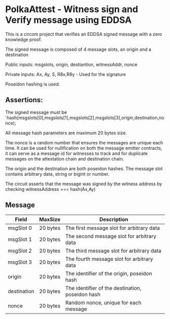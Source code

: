 # PolkaAttest - Witness sign and Verify message using EDDSA

This is a circom project that verifies an EDDSA signed message with a zero knowledge proof. 

The signed message is composed of 4 message slots, an origin and a destination

Public inputs: msgslots, origin, destiantion, witnessAddr, nonce

Private inputs: Ax, Ay, S, R8x,R8y - Used for the signature

Poseidon hashing is used.

## Assertions:

The signed message must be `hash(msgslots[0],msgslots[1],msgslots[2],msgslots[3],origin,destination,nonce);

All message hash parameters are maximum 20 bytes size.

The nonce is a random number that ensures the messages are unique each time. It can be used for nullification on both the message emitter contracts, it can serve as a message id for witnesses to track and for duplicate messages on the attestation chain and destination chain.

The origin and the destination are both poseidon hashes. The message slot contains arbitrary data, string or bigint or number.

The circuit asserts that the message was signed by the witness address by checking witnessAddress === hash(Ax,Ay)


## Message
| Field      | MaxSize      | Description |
| ------------- | ------------- | ------------- |
| msgSlot 0 | 20 bytes | The first message slot for arbitrary data |
| msgSlot 1 | 20 bytes | The second message slot for arbitrary data |
| msgSlot 2 | 20 bytes | The third message slot for arbitrary data |
| msgSlot 3 | 20 bytes | The fourth message slot for arbitrary data |
| origin | 20 bytes | The identifier of the origin, poseidon hash |
| destination | 20 bytes | The identifier of the destination, poseidon hash |
| nonce | 20 bytes | Random nonce, unique for each message |


